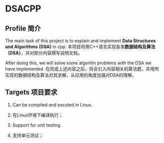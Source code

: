 # DSACPP
## Profile 简介

The main task of this project is to explain and implement **Data Structures and Algorithms (DSA)** in cpp.
本项目将用C++语言实现各类**数据结构及算法（DSA）**，并对部分内容撰写说明文档。

After doing this, we will solve some algoritm problems with the DSA we have implemented.
在完成上述内容之后，将会引入内容相关的算法题，并用所实现的数据结构及算法对其求解，从应用的角度加强对DSA的理解。

## Targets 项目要求
  
  1. Can be compiled and excuted in Linux.
  1. 在Linux环境下编译执行；
  
  2. Support for unit testing.
  2. 支持单元测试；
